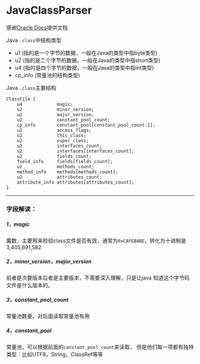 # JavaClassParser

感谢[Oracle Docs](https://docs.oracle.com/en/java/javase/22/)提供文档

Java `.class`中结构类型
 - u1 (指的是一个字节的数据，一般在Java的类型中指byte类型)
 - u2 (指的是二个字节的数据，一般在Java的类型中指short类型)
 - u4 (指的是四个字节的数据，一般在Java的类型中指int类型)
 - cp_info (常量池的结构类型)

Java `.class`主要结构
```text
ClassFile {
    u4             magic;
    u2             minor_version;
    u2             major_version;
    u2             constant_pool_count;
    cp_info        constant_pool[constant_pool_count-1];
    u2             access_flags;
    u2             this_class;
    u2             super_class;
    u2             interfaces_count;
    u2             interfaces[interfaces_count];
    u2             fields_count;
    field_info     fields[fields_count];
    u2             methods_count;
    method_info    methods[methods_count];
    u2             attributes_count;
    attribute_info attributes[attributes_count];
}
```

---

### 字段解读：
##### 1，magic
魔数，主要用来校验class文件是否有效，通常为`0xCAFEBABE`，转化为十进制是3,405,691,582

##### 2，minor_version，major_version
前者是次要版本后者是主要版本，不需要深入理解，只是让java 知道这个字节码文件是什么版本的。

##### 3，constant_pool_count
常量池数量，对后面读取常量池有用

##### 4，constant_pool
常量池，可以根据前面的`constant_pool_count`来读取，
但是他们每一项都有独特类型：比如UTF8，String，ClassRef等等
